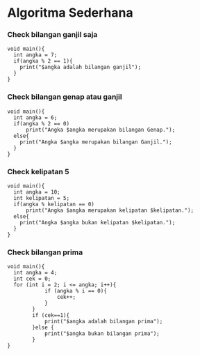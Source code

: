 # Algoritma Sederhana

### Check bilangan ganjil saja

```
void main(){
  int angka = 7;
  if(angka % 2 == 1){
    print("$angka adalah bilangan ganjil");
  }
}
```

### Check bilangan genap atau ganjil

```
void main(){
  int angka = 6;
  if(angka % 2 == 0)
      print("Angka $angka merupakan bilangan Genap.");
  else{
    print("Angka $angka merupakan bilangan Ganjil.");
  }
}
```

### Check kelipatan 5

```
void main(){
  int angka = 10;
  int kelipatan = 5;
  if(angka % kelipatan == 0)
      print("Angka $angka merupakan kelipatan $kelipatan.");
  else{
    print("Angka $angka bukan kelipatan $kelipatan.");
  }
}
```

### Check bilangan prima

```
void main(){
  int angka = 4;
  int cek = 0;
  for (int i = 2; i <= angka; i++){
            if (angka % i == 0){
                cek++;
            }
        }
        if (cek==1){
            print("$angka adalah bilangan prima");
        }else {
            print("$angka bukan bilangan prima");
        }
}
```
